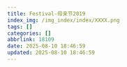 ```yaml
---
title: Festival-母亲节2019
index_img: /img_index/index/XXXX.png
tags: []
categories: []
abbrlink: 18109
date: 2025-08-10 18:46:59
updated: 2025-08-10 18:46:59
---
```

